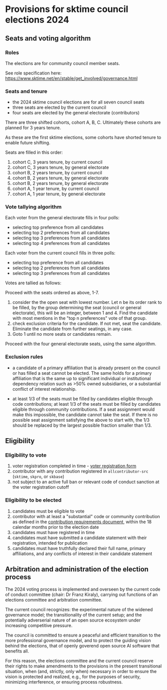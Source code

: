 # Provisions for sktime council elections 2024

## Seats and voting algorithm

### Roles

The elections are for community council member seats.

See role specification here: https://www.sktime.net/en/stable/get_involved/governance.html

### Seats and tenure

* the 2024 sktime council elections are for all seven council seats
* three seats are elected by the current council
* four seats are elected by the general electorate (contributors)

There are three shifted cohorts, cohort A, B, C.
Ultimately these cohorts are planned for 3 years tenure.

As these are the first sktime elections, some cohorts have shorted tenure to enable future shifting.

Seats are filled in this order:

1. cohort C, 3 years tenure, by current council
2. cohort C, 3 years tenure, by general electorate
3. cohort B, 2 years tenure, by current council
4. cohort B, 2 years tenure, by general electorate
5. cohort B, 2 years tenure, by general electorate
6. cohort A, 1 year tenure, by current council
7. cohort A, 1 year tenure, by general electorate

### Vote tallying algorithm

Each voter from the general electorate fills in four polls:

* selecting top preference from all candidates
* selecting top 2 preferences from all candidates
* selecting top 3 preferences from all candidates
* selecting top 4 preferences from all candidates

Each voter from the current council fills in three polls:

* selecting top preference from all candidates
* selecting top 2 preferences from all candidates
* selecting top 3 preferences from all candidates

Votes are tallied as follows:

Proceed with the seats ordered as above, 1-7.

1. consider the the open seat with lowest number.
  Let n be its order rank to be filled,
  by the group determining the seat (council or general electorate),
  this will be an integer, between 1 and 4.
  Find the candidate with most mentions in the "top n preferences" vote of that group.
2. check exclusion criteria for the candidate. If not met, seat the candidate.
  Eliminate the candidate from further seatings, in any case.
3. Goto 1 until no more seats or candidates remain.

Proceed with the four general electorate seats, using the same algorithm.

### Exclusion rules

* a candidate of a primary affiliation that is already present on the council or has filled a seat cannot be elected. The same holds for a primary affiliation that is the same up to significant individual or institutional dependency relation such as >50% owned subsidiaries, or a substantial conflict of interest relationship.

* at least 1/3 of the seats must be filled by candidates eligible through code contributions; at least 1/3 of the seats must be filled by candidates eligible through community contributions. If a seat assignment would make this impossible, the candidate cannot take the seat. If there is no possible seat assignment satisfying the above to start with, the 1/3 should be replaced by the largest possible fraction smaller than 1/3.

## Eligibility

### Eligibility to vote

1. voter registration completed in time - [voter registration form](https://forms.gle/tTFFbwTe5eYcheJQA)
2. contributor with any contribution registered in `allcontributor-src` (`sktime`, `skpro`, or `skbase`)
3. not subject to an active full ban or relevant code of conduct sanction at the voter registration cutoff


### Eligibility to be elected

1. candidates must be eligible to vote
2. contributor with at least a "substantial" code or community contribution as defined
  in the [contribution requirements document](https://github.com/sktime/elections/blob/main/contributions.md),
  within the 18 calendar months prior to the election date
3. candidates must have registered in time
4. candidates must have submitted a candidate statement with their registration, intended for publication
5. candidates must have truthfully declared their full name, primary affiliations, and any conflicts of interest in their candidate statement

## Arbitration and administration of the election process

The 2024 voting process is implemented and overseen by the current code of conduct committee
(chair: Dr Franz Kiraly), carrying out functions of an elections committee and arbitration committee.

The current council recognizes: the experimental nature of the widened governance model;
the transitionality of the current setup; and the potentially
adverserial nature of an open source ecosystem under increasing competitive pressure.

The council is committed to ensure a peaceful and efficient transition to the
more professional governance model, and to protect the guiding vision
behind the elections, that of openly goverend open source AI software that benefits all.

For this reason, the elections committee and the current council reserve
their rights to make amendments to the provisions
in the present transitional situation, when (and, strictly, only when) necessary
in order to ensure the vision is protected and realized, e.g.,
for the purposes of security, minimizing interference, or ensuring process robustness.
